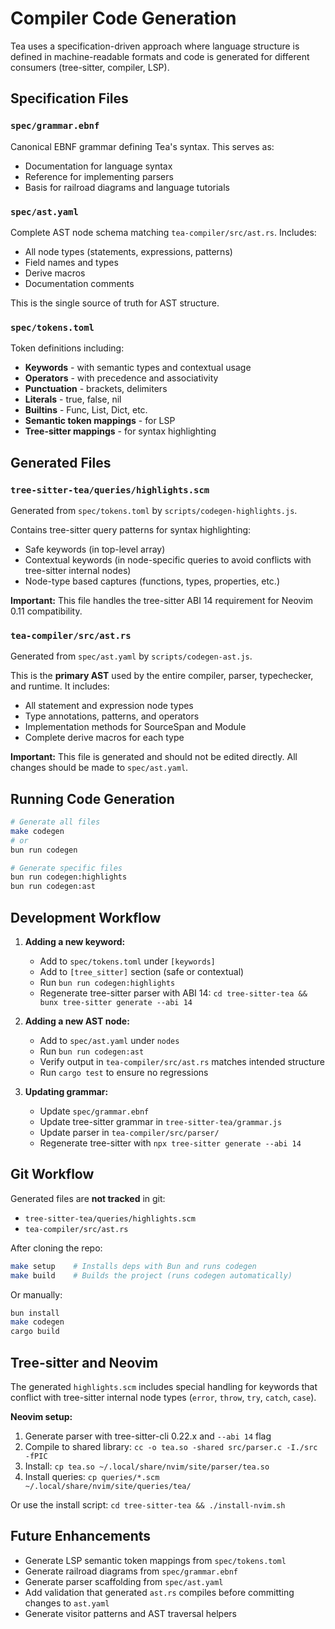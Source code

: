 # Compiler Code Generation

Tea uses a specification-driven approach where language structure is defined in machine-readable formats and code is generated for different consumers (tree-sitter, compiler, LSP).

## Specification Files

### `spec/grammar.ebnf`

Canonical EBNF grammar defining Tea's syntax. This serves as:

- Documentation for language syntax
- Reference for implementing parsers
- Basis for railroad diagrams and language tutorials

### `spec/ast.yaml`

Complete AST node schema matching `tea-compiler/src/ast.rs`. Includes:

- All node types (statements, expressions, patterns)
- Field names and types
- Derive macros
- Documentation comments

This is the single source of truth for AST structure.

### `spec/tokens.toml`

Token definitions including:

- **Keywords** - with semantic types and contextual usage
- **Operators** - with precedence and associativity
- **Punctuation** - brackets, delimiters
- **Literals** - true, false, nil
- **Builtins** - Func, List, Dict, etc.
- **Semantic token mappings** - for LSP
- **Tree-sitter mappings** - for syntax highlighting

## Generated Files

### `tree-sitter-tea/queries/highlights.scm`

Generated from `spec/tokens.toml` by `scripts/codegen-highlights.js`.

Contains tree-sitter query patterns for syntax highlighting:

- Safe keywords (in top-level array)
- Contextual keywords (in node-specific queries to avoid conflicts with tree-sitter internal nodes)
- Node-type based captures (functions, types, properties, etc.)

**Important:** This file handles the tree-sitter ABI 14 requirement for Neovim 0.11 compatibility.

### `tea-compiler/src/ast.rs`

Generated from `spec/ast.yaml` by `scripts/codegen-ast.js`.

This is the **primary AST** used by the entire compiler, parser, typechecker, and runtime. It includes:

- All statement and expression node types
- Type annotations, patterns, and operators
- Implementation methods for SourceSpan and Module
- Complete derive macros for each type

**Important:** This file is generated and should not be edited directly. All changes should be made to `spec/ast.yaml`.

## Running Code Generation

```bash
# Generate all files
make codegen
# or
bun run codegen

# Generate specific files
bun run codegen:highlights
bun run codegen:ast
```

## Development Workflow

1. **Adding a new keyword:**
   - Add to `spec/tokens.toml` under `[keywords]`
   - Add to `[tree_sitter]` section (safe or contextual)
   - Run `bun run codegen:highlights`
   - Regenerate tree-sitter parser with ABI 14: `cd tree-sitter-tea && bunx tree-sitter generate --abi 14`

2. **Adding a new AST node:**
   - Add to `spec/ast.yaml` under `nodes`
   - Run `bun run codegen:ast`
   - Verify output in `tea-compiler/src/ast.rs` matches intended structure
   - Run `cargo test` to ensure no regressions

3. **Updating grammar:**
   - Update `spec/grammar.ebnf`
   - Update tree-sitter grammar in `tree-sitter-tea/grammar.js`
   - Update parser in `tea-compiler/src/parser/`
   - Regenerate tree-sitter with `npx tree-sitter generate --abi 14`

## Git Workflow

Generated files are **not tracked** in git:

- `tree-sitter-tea/queries/highlights.scm`
- `tea-compiler/src/ast.rs`

After cloning the repo:

```bash
make setup    # Installs deps with Bun and runs codegen
make build    # Builds the project (runs codegen automatically)
```

Or manually:

```bash
bun install
make codegen
cargo build
```

## Tree-sitter and Neovim

The generated `highlights.scm` includes special handling for keywords that conflict with tree-sitter internal node types (`error`, `throw`, `try`, `catch`, `case`).

**Neovim setup:**

1. Generate parser with tree-sitter-cli 0.22.x and `--abi 14` flag
2. Compile to shared library: `cc -o tea.so -shared src/parser.c -I./src -fPIC`
3. Install: `cp tea.so ~/.local/share/nvim/site/parser/tea.so`
4. Install queries: `cp queries/*.scm ~/.local/share/nvim/site/queries/tea/`

Or use the install script: `cd tree-sitter-tea && ./install-nvim.sh`

## Future Enhancements

- Generate LSP semantic token mappings from `spec/tokens.toml`
- Generate railroad diagrams from `spec/grammar.ebnf`
- Generate parser scaffolding from `spec/ast.yaml`
- Add validation that generated `ast.rs` compiles before committing changes to `ast.yaml`
- Generate visitor patterns and AST traversal helpers
